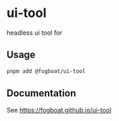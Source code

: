 # ui-tool 

headless ui tool for

## Usage

```bash
pnpm add @fogboat/ui-tool
```

## Documentation

See https://fogboat.github.io/ui-tool
